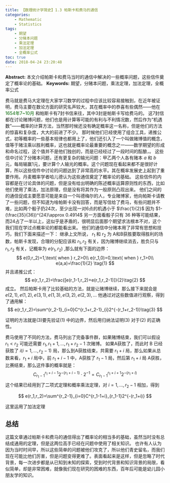 ```yaml
---
title: 【数理统计学简史】1.3 帕斯卡和费马的通信
categories:
    - Mathematic
    - Statistics
tags:
    - 期望
    - 分赌本问题
    - 乘法定理
    - 加法定理
    - 全概率公式
toc: true
date: 2018-04-24 23:20:48
---
```


**Abstract:** 本文介绍帕斯卡和费马当时的通信中解决的一些概率问题，这些信件奠定了概率论的基础。
**Keywords:** 期望，分赌本问题，乘法定理，加法定理，全概率公式

<!--more-->
费马就是费马大定理在大家学习数学的过程中应该比较容易接触到，在近年被证明，费马主要在数论方面的研究名声较大，其在概率中的恭喜有些偶然——他在 <font color="006600">1654年7~10月</font> 和帕斯卡有7封书信来往，其中3封是帕斯卡写给费马的。
这7封信都在讨论赌博问题，他们也是用计算等可能的有利与不利情况数，然后作为“机遇数”——概率的计算方法，当然那时候还没有确定概率这一名称，但是他们的方法的惊喜和复杂度，大大的前进了不少。
那时候他们已经使用了组合工具，递推公式，初等概率的一些基本规律也都用上了，他们还引入了一个叫做赌博值的概念，值等于赌注乘以胜利概率，这也就是概率论最重要的概念之一——数学期望的形成和命名过程，这个值并不是他们独创的，而是已经经过了一段时间的酝酿，。
这些信中讨论了分赌本问题，还有更复杂的输光问题：甲乙两个人各有赌本 $a$ 和 $b$ 元，每局输赢1元，要计算个人输光的概率。这个问题现在看起来都不是很好计算，所以这些信件中讨论的问题达到了非常高的水平。其在概率发展史上起到了重要作用。丹麦概率学者哈儿德认为这些通信奠定了概率论的基础。
这些信件的内容都是在讨论具体的问题，但是没有给出明确的陈述概率运算原则性的东西，比如他们使用了乘法，加法原理，但是没有将其作为一般原则凸现出来。
他们之间的的通信促成主要愿意可能是来自一个叫德梅尔的人，专业赌博家，他向帕斯卡请教了一些问题，但不知道为啥帕斯卡没有回答，而是写信给了费马，有些问题并不难，比如两个骰子扔24次，至少出现一对6点的机遇小于 $\frac{1}{2}$ 因为 $1-(\frac{35}{36})^{24}\approx 0.4914$ 另一方面看骰子只有 36 种等可能结果，而24占了一半以上，这似乎是矛盾的，很明显后面那个期望求法根本不对，这个我们现在学过点概率论的都能看出来。
他们的通信中分赌本用了非常有思想和技巧，我们下面来描述一下：
继承上文所说， $r_1$ 和 $r_2$ 为 A和B获胜要取得胜利的场数，帕斯卡发现，合理的分配应该和 $r_1,r_2$ 有关，因为赌博继续消去，胜负只与 $r_1,r_2$ 有关，记概率为 $e(r_1,r_2)$ ,那么就有下面的边界：
$$
e(0,r_2)=1,\text{ when } r_2>0\\
e(r_1,0)=0,\text{ when } r_1>0\\
e(a,a)=\frac{1}{2} \tag{1}
$$
并且递推公式：
$$
e(r_1,r_2)=\frac{[e(r_1-1,r_2)+e(r_1,r_2-1)]}{2}\tag{2}
$$
成立。
然后帕斯卡用了比较基础的方法，就是让赌博继续，那么接下来就会是 $e(2,1),e(1,2),e(3,1),e(1,3),e(3,2),e(2,3),\dots$ 他通过对这些数值进行观察，得到了通用解：
$$
e(r_1,r_2)=\sum^{r_2-1}_{i=0}C^{r_1+r_2-1}_{i}2^{-(r_1+r_2-1)}\tag{3}
$$

证明的方法就是(3)要先验证(1) 中的边界，然后用归纳法证明(3) 对于(2) 的正确性。

费马使用了不同的方法，费马列出了完备事件群，如果赌博结束，我们可以假设  $r_1<r_2$ 可能还需要 $r_1,r_1+1,\dots,r_1+r_2-1$ 次赌博。
如果A获胜了，而此时 B 已经获胜了 $i(i=1,\dots,r_2-1)$ 局，那么到A获胜结束，共需要 $r_1+i$ 局，那么如果从总数来看，$r_1+i$ 局中，前 $r_1+i-1$ 中，A获胜了 $r_1-1$ 局，然后第 $r_1+i$ 局 A获胜，比赛结束，那么这件事的概率就是：
$$
C^{r_1+i-1}_{r_1-1}2^{-(r_1+i-1)}\cdot 2^{-1}=C^{r_1+i+1}_{r_1-1}2^{-(r_1+i)}
$$
这个结果已经用到了二项式定理和概率乘法定理，对 $i=1,\dots,r_2-1$ 相加，得到

$$
e(r_1,r_2)=\sum^{r_2-1}_{i=0}C^{r_1-1+i}_{r_1-1}2^{-(r_1+i)}
$$

这里运用了加法定理
## 总结
这篇文章通过帕斯卡和费马的通信得出了概率论的相当多的基础，虽然当时没有总结成通用的定理，但是这两位高手已经在问题中使用了相关知识。
也许有人认为因为当时时间早，所以这些简单的问题被他们攻克了，所以他们青史留名，而我们现在可能比他们厉害，但是问题变得更难了。表面看起来是这样，但是忽略了时代背景，每一次进步都是从已知到未知的探索，受到时代背景和知识背景的局限，看似简单，却是非常困难，就像我们现在研究的困难的东西，百年后可能是幼儿园小朋友学的知识。
